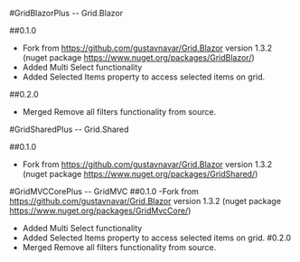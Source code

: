 #GridBlazorPlus -- Grid.Blazor 

##0.1.0

- Fork from https://github.com/gustavnavar/Grid.Blazor version 1.3.2 (nuget package https://www.nuget.org/packages/GridBlazor/)
- Added Multi Select functionality
- Added Selected Items property to access selected items on grid. 

##0.2.0
- Merged Remove all filters functionality from source. 


#GridSharedPlus -- Grid.Shared

##0.1.0

- Fork from https://github.com/gustavnavar/Grid.Blazor version 1.3.2 (nuget package https://www.nuget.org/packages/GridShared/)


#GridMVCCorePlus -- GridMVC
##0.1.0
-Fork from https://github.com/gustavnavar/Grid.Blazor version 1.3.2 (nuget package https://www.nuget.org/packages/GridMvcCore/)
- Added Multi Select functionality
- Added Selected Items property to access selected items on grid. 
#0.2.0
- Merged Remove all filters functionality from source. 